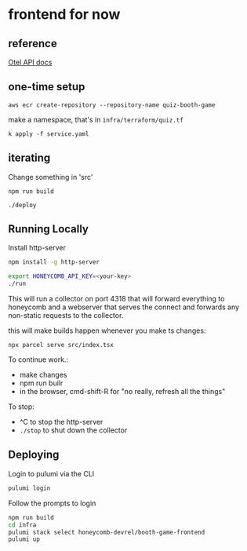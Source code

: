 # frontend for now

## reference

[Otel API docs](https://open-telemetry.github.io/opentelemetry-js/)

## one-time setup

`aws ecr create-repository --repository-name quiz-booth-game`

make a namespace, that's in `infra/terraform/quiz.tf`

`k apply -f service.yaml`

## iterating

Change something in 'src'

`npm run build`

`./deploy`

## Running Locally

Install http-server

```sh
npm install -g http-server
```

```sh
export HONEYCOMB_API_KEY=<your-key>
./run
```

This will run a collector on port 4318 that will forward everything to honeycomb and a webserver that serves the connect and forwards any non-static requests to the collector.

this will make builds happen whenever you make ts changes:

`npx parcel serve src/index.tsx`

To continue work.:

- make changes
- npm run builr
- in the browser, cmd-shift-R for "no really, refresh all the things"

To stop:

- ^C to stop the http-server
- `./stop` to shut down the collector

## Deploying

Login to pulumi via the CLI

```sh
pulumi login
```

Follow the prompts to login

```sh
npm run build
cd infra
pulumi stack select honeycomb-devrel/booth-game-frontend
pulumi up
```
